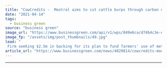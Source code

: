 ```yaml
---
title: "CowCredits -  Mootral aims to cut cattle burps through carbon offset offer"
date: "2021-04-14"
tags: 
  - business green
source: "business green"
image_url: "https://www.businessgreen.com/api/v1/wps/849e6ca/d74b4c3e-e4a5-4dac-8b03-d44501027f25/1/iStock-944687452-cow-feed-cattle-185x114.jpg"
image_fp: "/assets/img/post_thumbnails/49.jpg"
lead: "
 Firm seeking $2.5m in backing for its plan to fund farmers' use of methane-reducing cattle feed through CO2 offsets ..."
article_url: "https://www.businessgreen.com/news/4029814/cowcredits-mootral-aims-cut-cattle-burps-carbon-offset-offer"
---
```


---
